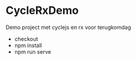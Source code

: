# CycleRxDemo
Demo project met cyclejs en rx voor terugkomdag

* checkout
* npm install
* npm run serve
